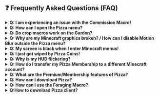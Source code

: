 ## ❓ Frequently Asked Questions (FAQ)

<details>
<summary><strong>Q: I am experiencing an issue with the Commission Macro!</strong></summary>
A: For optimal functionality, the commission macro requires a **Royal Pigeon** and an **AOTV** with **Etherwarp** and **four Transmission Tuners** applied.
</details>

<details>
<summary><strong>Q: How can I open the Pizza menu?</strong></summary>
A: Use the command `/pizza` or press the `Right Shift (RSHIFT)` key on your keyboard.
</details>

<details>
<summary><strong>Q: Do crop macros work on the Garden?</strong></summary>
A: As stated in *unknown*, the farming macros are **not currently compatible** with the Garden. Compatibility will be added soon.
</details>

<details>
<summary><strong>Q: Why are my Minecraft graphics broken? / How can I disable Motion Blur outside the Pizza menu?</strong></summary>
A: To disable Motion Blur manually:
1. Go to your Minecraft installation folder.  
2. Open `"config/pizzaclient/config.json"` using a text editor (e.g., Notepad).  
3. Search for `'motion blur'` and change the **first `true`** value to **`false`**.  
4. Save the file.
</details>

<details>
<summary><strong>Q: My screen is black when I enter Minecraft menus!</strong></summary>
A: Lower the **GUI blur strength** in the Pizza settings.
</details>

<details>
<summary><strong>Q: I just got wiped by Pizza Coins!</strong></summary>
A: **Pizza Coins** is not responsible for any issues, including wipes or bans, that may occur after coin transactions.
</details>

<details>
<summary><strong>Q: Why is my HUD flickering?</strong></summary>
A: Disable **Motion Blur** or **Patcher HUD Caching**.
</details>

<details>
<summary><strong>Q: How do I transfer my Pizza Membership to a different Minecraft account?</strong></summary>
A: Run the command: `/account transfer`.
</details>

<details>
<summary><strong>Q: What are the Premium/Membership features of Pizza?</strong></summary>
A: Premium features are marked as **locked** in-game.
</details>

<details>
<summary><strong>Q: How can I download Pizza?</strong></summary>
A: Watch the installation guide here: [📺 YouTube Video](https://youtu.be/4gzApYiEkOw)
</details>

<details>
<summary><strong>Q: How can I use the Foraging Macro?</strong></summary>
A: Watch the tutorial here: [📺 YouTube Video](https://youtu.be/NJlbRrtmOfU)
</details>

<details>
<summary><strong>Q:How to download Pizza client?</strong></summary>
A: Please go to [Releases](https://github.com/ModProviderQOL/Pizza-Client/releases) and download it.
</details>
